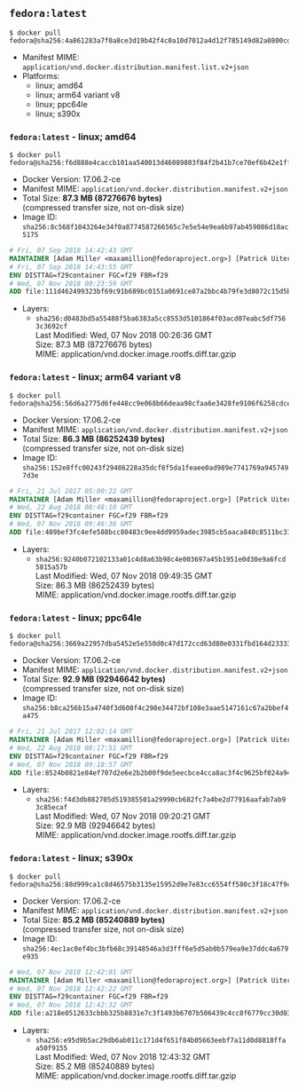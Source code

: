 ## `fedora:latest`

```console
$ docker pull fedora@sha256:4a861283a7f0a8ce3d19b42f4c0a10d7012a4d12f785149d82a0800cdb4498b0
```

-	Manifest MIME: `application/vnd.docker.distribution.manifest.list.v2+json`
-	Platforms:
	-	linux; amd64
	-	linux; arm64 variant v8
	-	linux; ppc64le
	-	linux; s390x

### `fedora:latest` - linux; amd64

```console
$ docker pull fedora@sha256:f6d888e4caccb101aa540013d46089803f84f2b41b7ce70ef6b42e1ff4b33254
```

-	Docker Version: 17.06.2-ce
-	Manifest MIME: `application/vnd.docker.distribution.manifest.v2+json`
-	Total Size: **87.3 MB (87276676 bytes)**  
	(compressed transfer size, not on-disk size)
-	Image ID: `sha256:8c568f1043264e34f0a8774587266565c7e5e54e9ea6b97ab459086d18ac5175`

```dockerfile
# Fri, 07 Sep 2018 14:42:43 GMT
MAINTAINER [Adam Miller <maxamillion@fedoraproject.org>] [Patrick Uiterwijk <patrick@puiterwijk.org>]
# Fri, 07 Sep 2018 14:43:55 GMT
ENV DISTTAG=f29container FGC=f29 FBR=f29
# Wed, 07 Nov 2018 00:23:59 GMT
ADD file:111d462499323bf69c91b689bc0151a0691ce87a2bbc4b79fe3d8072c15d5bc0 in / 
```

-	Layers:
	-	`sha256:d0483bd5a55488f5ba6383a5cc8553d5101864f03acd07eabc5df7563c3692cf`  
		Last Modified: Wed, 07 Nov 2018 00:26:36 GMT  
		Size: 87.3 MB (87276676 bytes)  
		MIME: application/vnd.docker.image.rootfs.diff.tar.gzip

### `fedora:latest` - linux; arm64 variant v8

```console
$ docker pull fedora@sha256:56d6a2775d6fe448cc9e068b66deaa98cfaa6e3428fe9106f6258cdce2ef50bc
```

-	Docker Version: 17.06.2-ce
-	Manifest MIME: `application/vnd.docker.distribution.manifest.v2+json`
-	Total Size: **86.3 MB (86252439 bytes)**  
	(compressed transfer size, not on-disk size)
-	Image ID: `sha256:152e8ffc00243f29486228a35dcf8f5da1feaee0ad989e7741769a9457497d3e`

```dockerfile
# Fri, 21 Jul 2017 05:00:22 GMT
MAINTAINER [Adam Miller <maxamillion@fedoraproject.org>] [Patrick Uiterwijk <patrick@puiterwijk.org>]
# Wed, 22 Aug 2018 08:48:10 GMT
ENV DISTTAG=f29container FGC=f29 FBR=f29
# Wed, 07 Nov 2018 09:46:36 GMT
ADD file:489bef3fc4efe588bcc80483c9ee4dd9959adec3985cb5aaca840c8511bc312b in / 
```

-	Layers:
	-	`sha256:9240b072102133a01c4d8a63b98c4e003697a45b1951e0d30e9a6fcd5815a57b`  
		Last Modified: Wed, 07 Nov 2018 09:49:35 GMT  
		Size: 86.3 MB (86252439 bytes)  
		MIME: application/vnd.docker.image.rootfs.diff.tar.gzip

### `fedora:latest` - linux; ppc64le

```console
$ docker pull fedora@sha256:3669a22957dba5452e5e550d0c47d172ccd63d80e0331fbd164d233331ea4e14
```

-	Docker Version: 17.06.2-ce
-	Manifest MIME: `application/vnd.docker.distribution.manifest.v2+json`
-	Total Size: **92.9 MB (92946642 bytes)**  
	(compressed transfer size, not on-disk size)
-	Image ID: `sha256:b8ca256b15a4740f3d608f4c298e34472bf108e3aae5147161c67a2bbef4a475`

```dockerfile
# Fri, 21 Jul 2017 12:02:14 GMT
MAINTAINER [Adam Miller <maxamillion@fedoraproject.org>] [Patrick Uiterwijk <patrick@puiterwijk.org>]
# Wed, 22 Aug 2018 08:17:51 GMT
ENV DISTTAG=f29container FGC=f29 FBR=f29
# Wed, 07 Nov 2018 09:18:57 GMT
ADD file:8524b0821e84ef707d2e6e2b2b00f9de5eecbce4cca8ac3f4c9625bf024a94b4 in / 
```

-	Layers:
	-	`sha256:f4d3db882705d519385501a29990cb682fc7a4be2d77916aafab7ab93c85ecaf`  
		Last Modified: Wed, 07 Nov 2018 09:20:21 GMT  
		Size: 92.9 MB (92946642 bytes)  
		MIME: application/vnd.docker.image.rootfs.diff.tar.gzip

### `fedora:latest` - linux; s390x

```console
$ docker pull fedora@sha256:88d999ca1c8d46575b3135e15952d9e7e83cc6554ff580c3f18c47f9c1a83d6f
```

-	Docker Version: 17.06.2-ce
-	Manifest MIME: `application/vnd.docker.distribution.manifest.v2+json`
-	Total Size: **85.2 MB (85240889 bytes)**  
	(compressed transfer size, not on-disk size)
-	Image ID: `sha256:4ec1ac0ef4bc3bfb68c39148546a3d3fff6e5d5ab0b579ea9e37ddc4a679e935`

```dockerfile
# Wed, 07 Nov 2018 12:42:01 GMT
MAINTAINER [Adam Miller <maxamillion@fedoraproject.org>] [Patrick Uiterwijk <patrick@puiterwijk.org>]
# Wed, 07 Nov 2018 12:42:22 GMT
ENV DISTTAG=f29container FGC=f29 FBR=f29
# Wed, 07 Nov 2018 12:42:32 GMT
ADD file:a218e0512633cbbb325b8831e7c3f1493b6707b506439c4cc8f6779cc30d03cc in / 
```

-	Layers:
	-	`sha256:e95d9b5ac29db6ab011c171d4f651f84b05663eebf7a11d0d8818ffaa50f9155`  
		Last Modified: Wed, 07 Nov 2018 12:43:32 GMT  
		Size: 85.2 MB (85240889 bytes)  
		MIME: application/vnd.docker.image.rootfs.diff.tar.gzip
